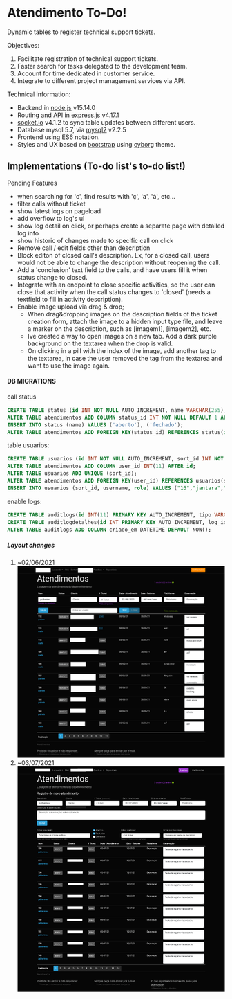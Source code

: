 # Atendimento To-Do!

Dynamic tables to register technical support tickets.

Objectives:

1. Facilitate registration of technical support tickets.
2. Faster search for tasks delegated to the development team.
3. Account for time dedicated in customer service.
4. Integrate to different project management services via API.

Technical information:

- Backend in [node.js](https://nodejs.org/) v15.14.0
- Routing and API in [express.js](https://expressjs.com/) v4.17.1
- [socket.io](https://socket.io/) v4.1.2 to sync table updates between different users.
- Database mysql 5.7, via [mysql2](https://www.npmjs.com/package/mysql2) v2.2.5
- Frontend using ES6 notation.
- Styles and UX based on [bootstrap](https://getbootstrap.com/) using [cyborg](https://bootswatch.com/cyborg/) theme.

## Implementations (To-do list's to-do list!)

Pending Features

- when searching for 'c', find results with 'ç', 'a', 'á', etc...
- filter calls without ticket
- show latest logs on pageload
- add overflow to log's ul
- show log detail on click, or perhaps create a separate page with detailed log info
- show historic of changes made to specific call on click
- Remove call / edit fields other than description
- Block editon of closed call's description. Ex, for a closed call, users would not be able to change the description without reopening the call.
- Add a 'conclusion' text field to the calls, and have users fill it when status change to closed.
- Integrate with an endpoint to close specific activities, so the user can close that activity when the call status changes to 'closed' \(needs a textfield to fill in activity description\).
- Enable image upload via drag &amp; drop;
  - When drag&amp;dropping images on the description fields of the ticket creation form, attach the image to a hidden input type file, and leave a marker on the description, such as \[imagem1\], \[imagem2\], etc. 
  - Ive created a way to open images on a new tab. Add a dark purple background on the textarea when the drop is valid.
  - On clicking in a pill with the index of the image, add another tag to the textarea, in case the user removed the tag from the textarea and want to use the image again.

#### DB MIGRATIONS

call status

```sql
CREATE TABLE status (id INT NOT NULL AUTO_INCREMENT, name VARCHAR(255), PRIMARY KEY(id));
ALTER TABLE atendimentos ADD COLUMN status_id INT NOT NULL DEFAULT 1 AFTER id;
INSERT INTO status (name) VALUES ('aberto'), ('fechado');
ALTER TABLE atendimentos ADD FOREIGN KEY(status_id) REFERENCES status(id);
```

table usuarios:

```sql
CREATE TABLE usuarios (id INT NOT NULL AUTO_INCREMENT, sort_id INT NOT NULL, username VARCHAR(13) NOT NULL, role VARCHAR(25) NOT NULL, active TINYINT NOT NULL DEFAULT 1, PRIMARY KEY(id));
ALTER TABLE atendimentos ADD COLUMN user_id INT(11) AFTER id;
ALTER TABLE usuarios ADD UNIQUE (sort_id);
ALTER TABLE atendimentos ADD FOREIGN KEY(user_id) REFERENCES usuarios(sort_id);
INSERT INTO usuarios (sort_id, username, role) VALUES ("16","jantara","programador"), ("50","murilo","programador"), ("55","gustavo","programador"), ("69","mlucas","programador"), ("70","gabrielb","programador"), ("84","guilhermea","suporte"), ("104","felipe","programador"), ("105","andressa","suporte");
```

enable logs:

```sql
CREATE TABLE auditlogs(id INT(11) PRIMARY KEY AUTO_INCREMENT, tipo VARCHAR(255) NOT NULL, tabela VARCHAR(255) NOT NULL, user_id INT NOT NULL, tabela_pk INT NOT NULL, FOREIGN KEY (user_id) REFERENCES usuarios(sort_id));
CREATE TABLE auditlogdetalhes(id INT PRIMARY KEY AUTO_INCREMENT, log_id INT NOT NULL, nome_coluna VARCHAR(255) NOT NULL, valor_antigo TEXT, valor_novo TEXT NOT NULL, FOREIGN KEY (log_id) REFERENCES auditlogs(id));
ALTER TABLE auditlogs ADD COLUMN criado_em DATETIME DEFAULT NOW();
```

##### Layout changes

1. ~02/06/2021
![circa 06/2021](readme/todo02062021.png)
2. ~03/07/2021
![circa 07/2021](readme/todo03072021.png)
